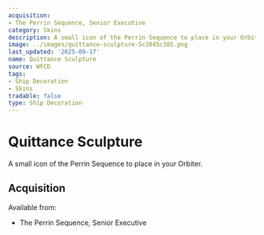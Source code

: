 ```yaml
---
acquisition:
- The Perrin Sequence, Senior Executive
category: Skins
description: A small icon of the Perrin Sequence to place in your Orbiter.
image: ../images/quittance-sculpture-5c2845c385.png
last_updated: '2025-09-17'
name: Quittance Sculpture
source: WFCD
tags:
- Ship Decoration
- Skins
tradable: false
type: Ship Decoration
---
```


# Quittance Sculpture

A small icon of the Perrin Sequence to place in your Orbiter.

## Acquisition

Available from:
- The Perrin Sequence, Senior Executive

